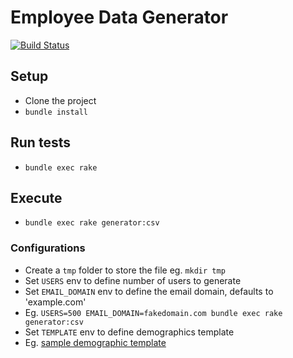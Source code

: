 # Employee Data Generator

[![Build Status](https://travis-ci.org/cultureamp/employee-data-generator.svg?branch=master)](https://travis-ci.org/cultureamp/employee-data-generator)

## Setup

- Clone the project
- `bundle install`

## Run tests

- `bundle exec rake`

## Execute

- `bundle exec rake generator:csv`

### Configurations

- Create a `tmp` folder to store the file eg. `mkdir tmp`
- Set `USERS` env to define number of users to generate
- Set `EMAIL_DOMAIN` env to define the email domain, defaults to 'example.com'
- Eg. `USERS=500 EMAIL_DOMAIN=fakedomain.com bundle exec rake generator:csv`
- Set `TEMPLATE` env to define demographics template
- Eg. [sample demographic template](template/source_template.csv)
